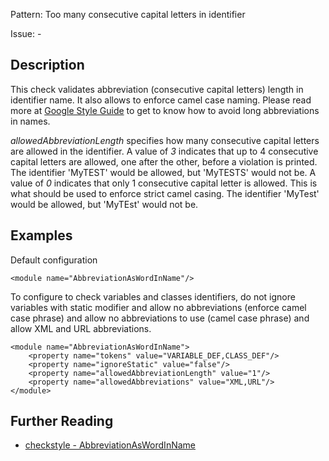 Pattern: Too many consecutive capital letters in identifier

Issue: -

## Description

This check validates abbreviation (consecutive capital letters) length in identifier name. It also allows to enforce camel case naming. Please read more at [Google Style Guide](http://checkstyle.sourceforge.net/reports/google-java-style-20170228.html#s5.3-camel-case) to get to know how to avoid long abbreviations in names. 

_allowedAbbreviationLength_ specifies how many consecutive capital letters are allowed in the identifier. A value of _3_ indicates that up to 4 consecutive capital letters are allowed, one after the other, before a violation is printed. The identifier 'MyTEST' would be allowed, but 'MyTESTS' would not be. A value of _0_ indicates that only 1 consecutive capital letter is allowed. This is what should be used to enforce strict camel casing. The identifier 'MyTest' would be allowed, but 'MyTEst' would not be. 

## Examples

Default configuration 
    
    
    <module name="AbbreviationAsWordInName"/>
             

To configure to check variables and classes identifiers, do not ignore variables with static modifier and allow no abbreviations (enforce camel case phrase) and allow no abbreviations to use (camel case phrase) and allow XML and URL abbreviations. 
    
    
    <module name="AbbreviationAsWordInName">
        <property name="tokens" value="VARIABLE_DEF,CLASS_DEF"/>
        <property name="ignoreStatic" value="false"/>
        <property name="allowedAbbreviationLength" value="1"/>
        <property name="allowedAbbreviations" value="XML,URL"/>
    </module>

## Further Reading

* [checkstyle - AbbreviationAsWordInName](http://checkstyle.sourceforge.net/config_naming.html#AbbreviationAsWordInName)